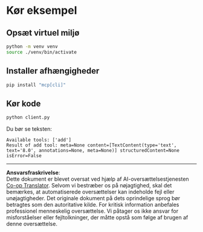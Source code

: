 <!--
CO_OP_TRANSLATOR_METADATA:
{
  "original_hash": "c3c28b090a54f59374677200e23a809e",
  "translation_date": "2025-10-06T16:05:11+00:00",
  "source_file": "03-GettingStarted/10-advanced/code/python/README.md",
  "language_code": "da"
}
-->
# Kør eksempel

## Opsæt virtuel miljø

```sh
python -m venv venv
source ./venv/bin/activate
```

## Installer afhængigheder

```sh
pip install "mcp[cli]"
```

## Kør kode

```sh
python client.py
```

Du bør se teksten:

```text
Available tools: ['add']
Result of add tool: meta=None content=[TextContent(type='text', text='8.0', annotations=None, meta=None)] structuredContent=None isError=False
```

---

**Ansvarsfraskrivelse**:  
Dette dokument er blevet oversat ved hjælp af AI-oversættelsestjenesten [Co-op Translator](https://github.com/Azure/co-op-translator). Selvom vi bestræber os på nøjagtighed, skal det bemærkes, at automatiserede oversættelser kan indeholde fejl eller unøjagtigheder. Det originale dokument på dets oprindelige sprog bør betragtes som den autoritative kilde. For kritisk information anbefales professionel menneskelig oversættelse. Vi påtager os ikke ansvar for misforståelser eller fejltolkninger, der måtte opstå som følge af brugen af denne oversættelse.